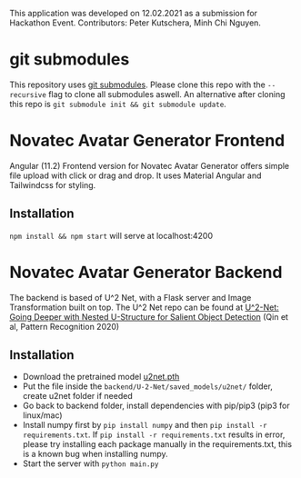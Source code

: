 This application was developed on 12.02.2021 as a submission for Hackathon Event. Contributors: Peter Kutschera, Minh Chi Nguyen.

# git submodules

This repository uses [git submodules](https://git-scm.com/book/en/v2/Git-Tools-Submodules). Please clone this repo with the `--recursive` flag to clone all submodules aswell. An alternative after cloning this repo is `git submodule init && git submodule update`.

# Novatec Avatar Generator Frontend

Angular (11.2) Frontend version for Novatec Avatar Generator offers simple file upload with click or drag and drop. It uses Material Angular and Tailwindcss for styling.

## Installation

`npm install && npm start` will serve at localhost:4200


# Novatec Avatar Generator Backend

The backend is based of U^2 Net, with a Flask server and Image Transformation built on top. The U^2 Net repo can be found at [U^2-Net: Going Deeper with Nested U-Structure for Salient Object Detection](https://github.com/NathanUA/U-2-Net) (Qin et al, Pattern Recognition 2020)

## Installation

- Download the pretrained model [u2net.pth](https://drive.google.com/file/d/1ao1ovG1Qtx4b7EoskHXmi2E9rp5CHLcZ/view)
- Put the file inside the `backend/U-2-Net/saved_models/u2net/` folder, create u2net folder if needed
- Go back to backend folder, install dependencies with pip/pip3  (pip3 for linux/mac)
- Install numpy first by `pip install numpy` and then `pip install -r requirements.txt`. If `pip install -r requirements.txt` results in error, please try installing each package manually in the requirements.txt, this is a known bug when installing numpy.
- Start the server with `python main.py`
